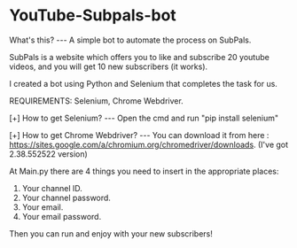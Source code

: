 # YouTube-Subpals-bot
What's this? --- A simple bot to automate the process on SubPals.

SubPals is a website which offers you to like and subscribe 20 youtube videos, and you will get 10 new subscribers (it works).

I created a bot using Python and Selenium that completes the task for us.



REQUIREMENTS: Selenium, Chrome Webdriver.

   [+] How to get Selenium? --- Open the cmd and run "pip install selenium"
   
   [+] How to get Chrome Webdriver? --- You can download it from here : https://sites.google.com/a/chromium.org/chromedriver/downloads.
      (I've got 2.38.552522 version)



At Main.py there are 4 things you need to insert in the appropriate places:
1) Your channel ID.
2) Your channel password.
3) Your email.
4) Your email password.

Then you can run and enjoy with your new subscribers!
